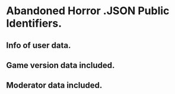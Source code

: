 # Abandoned Horror .JSON Public Identifiers.
## Info of user data.
## Game version data included.
## Moderator data included.
